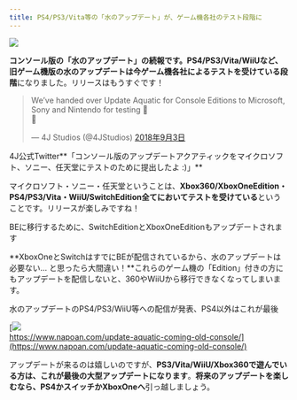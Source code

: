 ```yaml
---
title: PS4/PS3/Vita等の「水のアップデート」が、ゲーム機各社のテスト段階に
---
```


![](https://cdn-ak.f.st-hatena.com/images/fotolife/s/sasigume/20210208/20210208102133.png)

**コンソール版の「水のアップデート」**の続報です。PS4/PS3/Vita/WiiUなど、旧ゲーム機版の水のアップデートは今**ゲーム機各社によるテストを受けている段階**になりました。リリースはもうすぐです！

> We’ve handed over Update Aquatic for Console Editions to Microsoft, Sony and Nintendo for testing 🙂  
> 🐬
> 
> — 4J Studios (@4JStudios) [2018年9月3日](https://twitter.com/4JStudios/status/1036533971407052800?ref_src=twsrc%5Etfw)

4J公式Twitter**「コンソール版のアップデートアクアティックをマイクロソフト、ソニー、任天堂にテストのために提出したよ :)」**

マイクロソフト・ソニー・任天堂ということは、**Xbox360/XboxOneEdition・PS4/PS3/Vita・WiiU/SwitchEdition全てにおいてテストを受けている**ということです。リリースが楽しみですね！

BEに移行するために、SwitchEditionとXboxOneEditionもアップデートされます

**XboxOneとSwitchはすでにBEが配信されているから、水のアップデートは必要ない… と思ったら大間違い！**これらのゲーム機の「Edition」付きの方にもアップデートを配信しないと、360やWiiUから移行できなくなってしまいます。

水のアップデートのPS4/PS3/WiiU等への配信が発表、PS4以外はこれが最後

[![](https://cdn-ak.f.st-hatena.com/images/fotolife/s/sasigume/20210208/20210208103850.png)  
https://www.napoan.com/update-aquatic-coming-old-console/](https://www.napoan.com/update-aquatic-coming-old-console/)

アップデートが来るのは嬉しいのですが、**PS3/Vita/WiiU/Xbox360で遊んでいる方は、これが最後の大型アップデートになります**。**将来のアップデートを楽しむなら、PS4かスイッチかXboxOneへ**引っ越しましょう。
